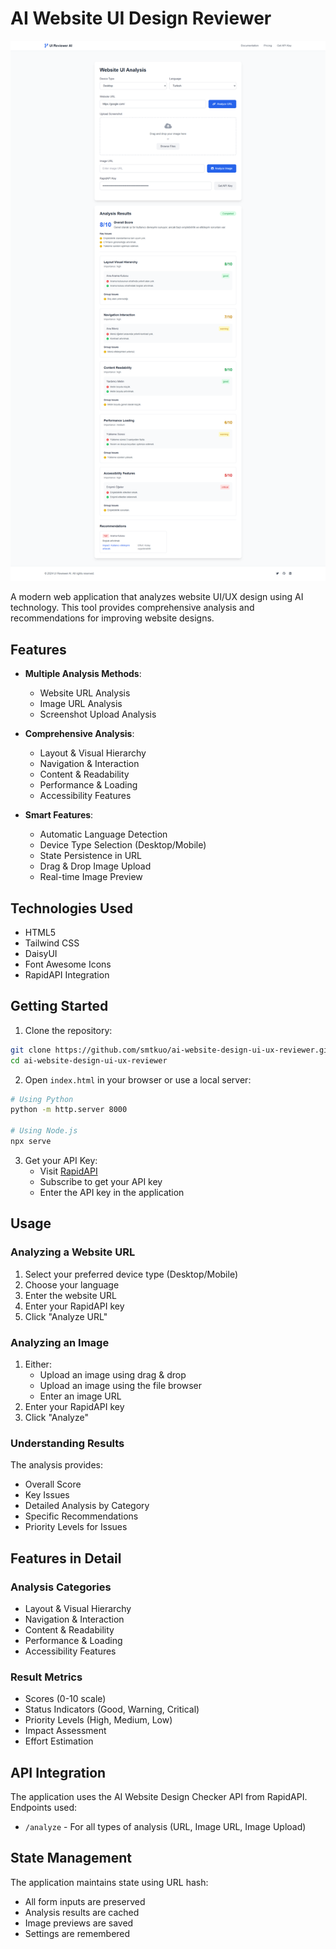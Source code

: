 # AI Website UI Design Reviewer

![Preview](preview.png)

A modern web application that analyzes website UI/UX design using AI technology. This tool provides comprehensive analysis and recommendations for improving website designs.

## Features

- **Multiple Analysis Methods**:
  - Website URL Analysis
  - Image URL Analysis
  - Screenshot Upload Analysis

- **Comprehensive Analysis**:
  - Layout & Visual Hierarchy
  - Navigation & Interaction
  - Content & Readability
  - Performance & Loading
  - Accessibility Features

- **Smart Features**:
  - Automatic Language Detection
  - Device Type Selection (Desktop/Mobile)
  - State Persistence in URL
  - Drag & Drop Image Upload
  - Real-time Image Preview

## Technologies Used

- HTML5
- Tailwind CSS
- DaisyUI
- Font Awesome Icons
- RapidAPI Integration

## Getting Started

1. Clone the repository:
```bash
git clone https://github.com/smtkuo/ai-website-design-ui-ux-reviewer.git
cd ai-website-design-ui-ux-reviewer
```

2. Open `index.html` in your browser or use a local server:
```bash
# Using Python
python -m http.server 8000

# Using Node.js
npx serve
```

3. Get your API Key:
   - Visit [RapidAPI](https://rapidapi.com/bilgisamapi-api2/api/ai-website-design-checker-ui-ux-analysis-tool)
   - Subscribe to get your API key
   - Enter the API key in the application

## Usage

### Analyzing a Website URL
1. Select your preferred device type (Desktop/Mobile)
2. Choose your language
3. Enter the website URL
4. Enter your RapidAPI key
5. Click "Analyze URL"

### Analyzing an Image
1. Either:
   - Upload an image using drag & drop
   - Upload an image using the file browser
   - Enter an image URL
2. Enter your RapidAPI key
3. Click "Analyze"

### Understanding Results
The analysis provides:
- Overall Score
- Key Issues
- Detailed Analysis by Category
- Specific Recommendations
- Priority Levels for Issues

## Features in Detail

### Analysis Categories
- Layout & Visual Hierarchy
- Navigation & Interaction
- Content & Readability
- Performance & Loading
- Accessibility Features

### Result Metrics
- Scores (0-10 scale)
- Status Indicators (Good, Warning, Critical)
- Priority Levels (High, Medium, Low)
- Impact Assessment
- Effort Estimation

## API Integration

The application uses the AI Website Design Checker API from RapidAPI. Endpoints used:
- `/analyze` - For all types of analysis (URL, Image URL, Image Upload)

## State Management

The application maintains state using URL hash:
- All form inputs are preserved
- Analysis results are cached
- Image previews are saved
- Settings are remembered